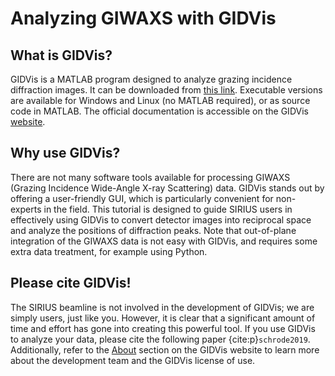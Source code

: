 # Analyzing GIWAXS with GIDVis

## What is GIDVis?

GIDVis is a MATLAB program designed to analyze grazing incidence diffraction images. It can be downloaded from [this link](https://www.if.tugraz.at/amd/GIDVis/index.html). Executable versions are available for Windows and Linux (no MATLAB required), or as source code in MATLAB. The official documentation is accessible on the GIDVis [website](https://www.if.tugraz.at/amd/GIDVis/index.html).

## Why use GIDVis?

There are not many software tools available for processing GIWAXS (Grazing Incidence Wide-Angle X-ray Scattering) data. GIDVis stands out by offering a user-friendly GUI, which is particularly convenient for non-experts in the field. This tutorial is designed to guide SIRIUS users in effectively using GIDVis to convert detector images into reciprocal space and analyze the positions of diffraction peaks. Note that out-of-plane integration of the GIWAXS data is not easy with GIDVis, and requires some extra data treatment, for example using Python.

## Please cite GIDVis!

The SIRIUS beamline is not involved in the development of GIDVis; we are simply users, just like you. However, it is clear that a significant amount of time and effort has gone into creating this powerful tool. If you use GIDVis to analyze your data, please cite the following paper {cite:p}`schrode2019`. Additionally, refer to the [About](https://www.if.tugraz.at/amd/GIDVis/About.html) section on the GIDVis website to learn more about the development team and the GIDVis license of use.

